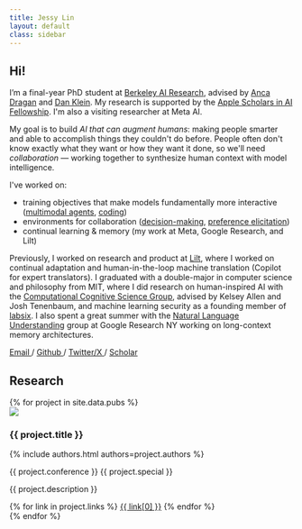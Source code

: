 ```yaml
---
title: Jessy Lin
layout: default
class: sidebar
---
```


## Hi!

I’m a final-year PhD student at [Berkeley AI Research](https://bair.berkeley.edu/), advised by [Anca Dragan](http://people.eecs.berkeley.edu/~anca/) and [Dan Klein](https://people.eecs.berkeley.edu/~klein/). My research is supported by the [Apple Scholars in AI Fellowship](https://machinelearning.apple.com/updates/apple-scholars-aiml-2023). I'm also a visiting researcher at Meta AI.

My goal is to build _AI that can augment humans_: making people smarter and able to accomplish things they couldn't do before. People often don't know exactly what they want or how they want it done, so we'll need _collaboration_ — working together to synthesize human context with model intelligence.

I've worked on:
- training objectives that make models fundamentally more interactive
    ([multimodal agents](https://dynalang.github.io/), [coding](https://arxiv.org/abs/2204.05999))
- environments for collaboration
    ([decision-making](https://arxiv.org/abs/2305.20076), [preference elicitation](https://arxiv.org/abs/2204.02515))
- continual learning & memory (my work at Meta, Google Research, and Lilt)

Previously, I worked on research and product at [Lilt](https://lilt.com/research), where I worked on continual adaptation and human-in-the-loop machine translation (Copilot for expert translators). I graduated with a double-major in computer science and philosophy from MIT, where I did research on human-inspired AI with the [Computational Cognitive Science Group](http://cocosci.mit.edu/), advised by Kelsey Allen and Josh Tenenbaum, and machine learning security as a founding member of [labsix](http://labsix.org/). I also spent a great summer with the [Natural Language Understanding](https://research.google/teams/language/) group at Google Research NY working on long-context memory architectures.

<p class="mobile-socials layoutRow">
  <a class="email" href="mailto:mail@jessylin.com" target="_blank">
    Email
  </a>
  / <a class="github" href="https://github.com/jlin816">
    Github
  </a>
  / <a class="x" href="https://x.com/realJessyLin">
    Twitter/X
  </a>
  / <a class="scholar" href="https://scholar.google.com/citations?user=jTMUPNkAAAAJ&hl=en">
    Scholar
  </a>
</p>

## Research

<div markdown="0" class="pubs">
{% for project in site.data.pubs %}
<div class="pub layoutRow">
  <img src="{{ project.thumbnail }}"/>
  <div>
      <h3>{{ project.title }}</h3>
      <p class="authors">{% include authors.html authors=project.authors %}</p>
      <p class="info">{{ project.conference }} <span class="special">{{ project.special }}</span></p>
      <p class="description">{{ project.description }}</p>
      <div class="links">
      {% for link in project.links %}
        <a href="{{ link[1] }}">{{ link[0] }}</a>
      {% endfor %}
  </div>
</div>

</div>
{% endfor %}
</div>
